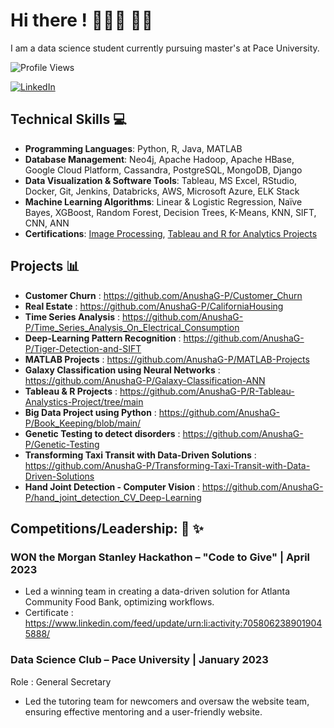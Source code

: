 # Hi there ! 👩🏻‍💻 👋🏻

I am a data science student currently pursuing master's at Pace University. 

![Profile Views](https://komarev.com/ghpvc/?username=AnushaG-P&color=blueviolet&style=flat-square)

[![LinkedIn](https://img.shields.io/badge/LinkedIn-Profile-blue?style=flat-square&logo=linkedin)](https://www.linkedin.com/in/anusha-guruprasad/)    


## Technical Skills 💻

* **Programming Languages**: Python, R, Java, MATLAB
* **Database Management**: Neo4j, Apache Hadoop, Apache HBase, Google Cloud Platform, Cassandra, PostgreSQL, MongoDB, Django
* **Data Visualization & Software Tools**: Tableau, MS Excel, RStudio, Docker, Git, Jenkins, Databricks, AWS, Microsoft Azure, ELK Stack
* **Machine Learning Algorithms**: Linear & Logistic Regression, Naïve Bayes, XGBoost, Random Forest, Decision Trees, K-Means, KNN, SIFT, CNN, ANN
* **Certifications**: [Image Processing](https://www.coursera.org/account/accomplishments/certificate/LWP8UU2KWCDA/), [Tableau and R for Analytics Projects](https://www.linkedin.com/learning/certificates/046e2be9d2ade3f0fef0e06dddac7e6fb47a424a3e6e4f37cb00f01b94127794?u=57121697&lipi=urn%3Ali%3Apage%3Ad_flagship3_profile_view_base%3BEJXG%2BnPbQBuYkOd2ZCErBg%3D%3D)


## Projects  📊 

* **Customer Churn** : https://github.com/AnushaG-P/Customer_Churn
* **Real Estate** : https://github.com/AnushaG-P/CaliforniaHousing
* **Time Series Analysis** : https://github.com/AnushaG-P/Time_Series_Analysis_On_Electrical_Consumption
* **Deep-Learning Pattern Recognition** : https://github.com/AnushaG-P/Tiger-Detection-and-SIFT
* **MATLAB Projects** : https://github.com/AnushaG-P/MATLAB-Projects
* **Galaxy Classification using Neural Networks** : https://github.com/AnushaG-P/Galaxy-Classification-ANN
* **Tableau & R Projects** : https://github.com/AnushaG-P/R-Tableau-Analystics-Project/tree/main
* **Big Data Project using Python** : https://github.com/AnushaG-P/Book_Keeping/blob/main/
* **Genetic Testing to detect disorders** : https://github.com/AnushaG-P/Genetic-Testing
* **Transforming Taxi Transit with Data-Driven Solutions** : https://github.com/AnushaG-P/Transforming-Taxi-Transit-with-Data-Driven-Solutions
* **Hand Joint Detection - Computer Vision** : https://github.com/AnushaG-P/hand_joint_detection_CV_Deep-Learning

## Competitions/Leadership: 🥇 ✨

### **WON the Morgan Stanley Hackathon – "Code to Give" | April 2023**

- Led a winning team in creating a data-driven solution for Atlanta Community Food Bank, optimizing workflows.
- Certificate : https://www.linkedin.com/feed/update/urn:li:activity:7058062389019045888/

### **Data Science Club – Pace University | January 2023**
Role : General Secretary

- Led the tutoring team for newcomers and oversaw the website team, ensuring effective mentoring and a user-friendly website.
